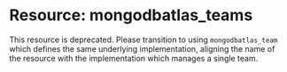 # Resource: mongodbatlas_teams

This resource is deprecated. Please transition to using `mongodbatlas_team` which defines the same underlying implementation, aligning the name of the resource with the implementation which manages a single team.
